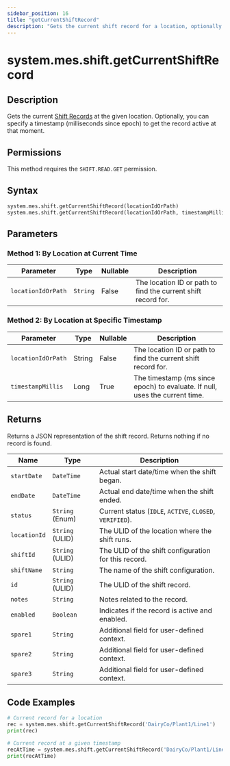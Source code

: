 ```yaml
---
sidebar_position: 16
title: "getCurrentShiftRecord"
description: "Gets the current shift record for a location, optionally at a specific timestamp."
---
```


# system.mes.shift.getCurrentShiftRecord

## Description

Gets the current [Shift Records](../../data-model/shift-model/shift-record) at the given
location. Optionally, you can specify a timestamp (milliseconds since epoch) to get the record active at that moment.


## Permissions

This method requires the `SHIFT.READ.GET` permission.

## Syntax

```python
system.mes.shift.getCurrentShiftRecord(locationIdOrPath)
system.mes.shift.getCurrentShiftRecord(locationIdOrPath, timestampMillis)
```

## Parameters

### Method 1: By Location at Current Time

| Parameter          | Type     | Nullable | Description                                                   |
|--------------------|----------|----------|---------------------------------------------------------------|
| `locationIdOrPath` | `String` | False    | The location ID or path to find the current shift record for. |

### Method 2: By Location at Specific Timestamp

| Parameter          | Type   | Nullable | Description                                                                 |
|--------------------|--------|----------|-----------------------------------------------------------------------------|
| `locationIdOrPath` | String | False    | The location ID or path to find the current shift record for.               |
| `timestampMillis`  | Long   | True     | The timestamp (ms since epoch) to evaluate. If null, uses the current time. |

## Returns

Returns a JSON representation of the shift record. Returns nothing if no record is found.

| Name         | Type            | Description                                         |
|--------------|-----------------|-----------------------------------------------------|
| `startDate`  | `DateTime`      | Actual start date/time when the shift began.        |
| `endDate`    | `DateTime`      | Actual end date/time when the shift ended.          |
| `status`     | `String` (Enum) | Current status (`IDLE`, `ACTIVE`, `CLOSED`, `VERIFIED`). |
| `locationId` | `String` (ULID) | The ULID of the location where the shift runs.      |
| `shiftId`    | `String` (ULID) | The ULID of the shift configuration for this record.|
| `shiftName`  | `String`        | The name of the shift configuration.                |
| `id`         | `String` (ULID) | The ULID of the shift record.                       |
| `notes`      | `String`        | Notes related to the record.                        |
| `enabled`    | `Boolean`       | Indicates if the record is active and enabled.      |
| `spare1`     | `String`        | Additional field for user-defined context.          |
| `spare2`     | `String`        | Additional field for user-defined context.          |
| `spare3`     | `String`        | Additional field for user-defined context.          |

## Code Examples

```python
# Current record for a location
rec = system.mes.shift.getCurrentShiftRecord('DairyCo/Plant1/Line1')
print(rec)

# Current record at a given timestamp
recAtTime = system.mes.shift.getCurrentShiftRecord('DairyCo/Plant1/Line1', 1735689600000)
print(recAtTime)
```
